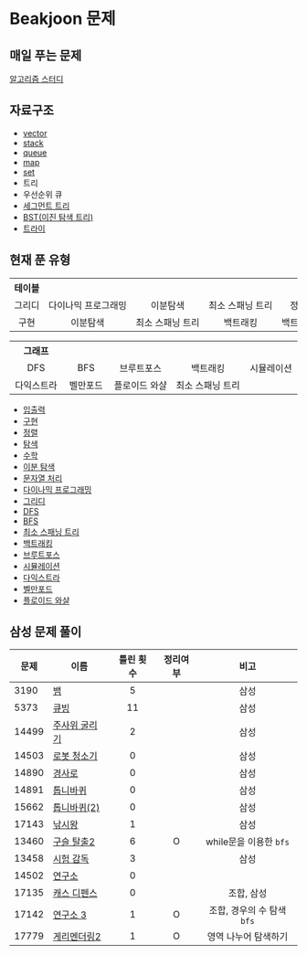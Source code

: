 # Beakjoon 문제

## 매일 푸는 문제

[알고리즘 스터디](everyday.md)

## 자료구조
- [vector](vector/)  
- [stack](stack/)  
- [queue](queue/)            
- [map](map/)                
- [set](set/) 
- 트리     
- 우선순위 큐     
- [세그먼트 트리](세그먼트%20트리/)  
- [BST(이진 탐색 트리)](BST/) 
- [트라이](trie/)

## 현재 푼 유형


<table>
    <th> 테이블 </th>
    <tr align="center"> 
        <td width=20% nowrap> 그리디 </td> 
        <td width=20% nowrap> 다이나믹 프로그래밍 </td>
        <td width=20% nowrap> 이분탐색 </td> 
        <td width=20% nowrap> 최소 스패닝 트리 </td>
        <td width=20% nowrap> 정렬 </td>
    </tr>
    <tr align="center"> 
        <td width=20% nowrap> 구현 </td>
        <td width=20% nowrap> 이분탐색 </td> 
        <td width=20% nowrap> 최소 스패닝 트리 </td>
        <td width=20% nowrap> 백트래킹 </td>
        <td width=20% nowrap> 백트래킹 </td>
    </tr>
</table>

<table>
    <th> 그래프 </th>
    <tr align="center"> 
        <td width=20% nowrap> DFS </td> 
        <td width=20% nowrap> BFS </td>
        <td width=20% nowrap> 브루트포스 </td> 
        <td width=20% nowrap> 백트래킹 </td>
        <td width=20% nowrap> 시뮬레이션 </td>
    </tr>
    <tr align="center"> 
        <td width=20% nowrap> 다익스트라 </td>
        <td width=20% nowrap> 벨만포드 </td> 
        <td width=20% nowrap> 플로이드 와샬 </td>
        <td width=20% nowrap> 최소 스패닝 트리 </td>
        <td width=20% nowrap> </td>
    </tr>
</table>

- [입출력](입출력/)           
- [구현](구현/)             
- [정렬](정렬/)                        
- [탐색](탐색/)            
- [수학](수학/)           
- [이분 탐색](이분%20탐색/)  
- [문자열 처리](문자열처리/)  
- [다이나믹 프로그래밍](다이나믹%20프로그래밍/)  
- [그리디](그리디/)     
- [DFS](dfs/)        
- [BFS](bfs/)
- [최소 스패닝 트리](최소%20스패닝%20트리/)       
- [백트래킹](백트래킹/)                
- [브루트포스](브루트포스/)  
- [시뮬레이션](시뮬레이션/) 
- [다익스트라](다익스트라/)    
- [벨만포드](벨만포드/)     
- [플로이드 와샬](플로이드%20와샬/)       

## 삼성 문제 풀이
| 문제    | 이름                               | 틀린 횟수 | 정리여부  |        비고         |
| ----- | -------------------------------- | :---: | :---: | :---------------: |
| 3190  | [뱀](시뮬레이션/3190/README.md)        |   5   |       |        삼성         |
| 5373  | [큐빙](시뮬레이션/5373/README.md)       |  11   |       |        삼성         |
| 14499 | [주사위 굴리기](시뮬레이션/14499/README.md) |   2   |       |        삼성         |
| 14503 | [로봇 청소기](시뮬레이션/14503/README.md)  |   0   |       |        삼성         |
| 14890 | [경사로](시뮬레이션/14890/README.md)     |   0   |       |        삼성         |
| 14891 | [톱니바퀴](시뮬레이션/14891/README.md)    |   0   |       |        삼성         |
| 15662 | [톱니바퀴(2)](시뮬레이션/15662/README.md) |   0   |       |        삼성         |
| 17143 | [낚시왕](17143/README.md)           |   1   |       |        삼성         |
| 13460 | [구슬 탈출2](브루트포스/13460/README.md)  |   6   |   O   | while문을 이용한 `bfs` |
| 13458 | [시험 감독](시뮬레이션/13458/README.md)   |   3   |       |        삼성         |
| 14502 | [연구소](브루트포스/14502/README.md)     |   0   |       |                   |
| 17135 | [캐스 디펜스](시뮬레이션/17135/README.md)  |   0   |       |      조합, 삼성       |
| 17142 | [연구소 3](브루트포스/17142/README.md)   |   1   |   O   | 조합, 경우의 수 탐색`bfs` |
| 17779 | [게리멘더링2](브루트포스/17779/README.md)  |   1   |   O   |    영역 나누어 탐색하기    |